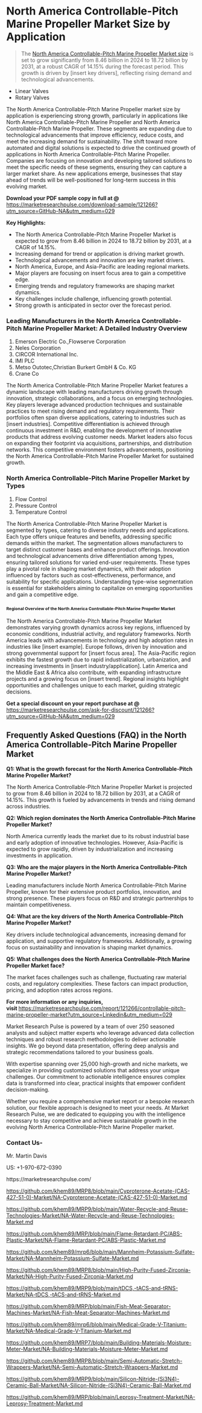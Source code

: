 <h1>North America Controllable-Pitch Marine Propeller Market&nbsp;Size by Application</h1><blockquote><p>The <a href="https://marketresearchpulse.com/download-sample/121266?utm_source=GitHub-NA&amp;utm_medium=029">North America Controllable-Pitch Marine Propeller Market size</a> is set to grow significantly from 8.46 billion in 2024 to 18.72 billion by 2031, at a robust CAGR of 14.15% during the forecast period. This growth is driven by [insert key drivers], reflecting rising demand and technological advancements.</p></blockquote><ul><li>Linear Valves <li> Rotary Valves</li></ul><p>The North America Controllable-Pitch Marine Propeller market size by application is experiencing strong growth, particularly in applications like North America Controllable-Pitch Marine Propeller and North America Controllable-Pitch Marine Propeller. These segments are expanding due to technological advancements that improve efficiency, reduce costs, and meet the increasing demand for sustainability. The shift toward more automated and digital solutions is expected to drive the continued growth of applications in North America Controllable-Pitch Marine Propeller. Companies are focusing on innovation and developing tailored solutions to meet the specific needs of these segments, ensuring they can capture a larger market share. As new applications emerge, businesses that stay ahead of trends will be well-positioned for long-term success in this evolving market.</p><p><strong>Download your PDF sample copy in full at @ </strong><a href="https://marketresearchpulse.com/download-sample/121266?utm_source=GitHub-NA&amp;utm_medium=029">https://marketresearchpulse.com/download-sample/121266?utm_source=GitHub-NA&amp;utm_medium=029</a></p><p><strong>Key Highlights: </strong></p><ul><li>The North America Controllable-Pitch Marine Propeller Market is expected to grow from 8.46 billion in 2024 to 18.72 billion by 2031, at a CAGR of 14.15%.</li><li>Increasing demand for trend or application is driving market growth.</li><li>Technological advancements and innovation are key market drivers.</li><li>North America, Europe, and Asia-Pacific are leading regional markets.</li><li>Major players are focusing on insert focus area to gain a competitive edge.</li><li>Emerging trends and regulatory frameworks are shaping market dynamics.</li><li>Key challenges include challenge, influencing growth potential.</li><li>Strong growth is anticipated in sector over the forecast period.</li></ul><h3>Leading Manufacturers in the North America Controllable-Pitch Marine Propeller Market: A Detailed Industry Overview</h3><ol><li>Emerson Electric Co.,Flowserve Corporation</li><li>Neles Corporation</li><li>CIRCOR International Inc.</li><li>IMI PLC</li><li>Metso Outotec,Christian Burkert GmbH & Co. KG</li><li>Crane Co</li></ol><div class="flex max-w-full flex-col flex-grow"><div class="min-h-8 text-message flex w-full flex-col items-end gap-2 whitespace-normal break-words [.text-message+&amp;]:mt-5" dir="auto" data-message-author-role="assistant" data-message-id="fd8432e4-4910-450d-b182-61b7bfb0a01f" data-message-model-slug="gpt-4o"><div class="flex w-full flex-col gap-1 empty:hidden first:pt-[3px]"><div class="markdown prose w-full break-words dark:prose-invert light"><p>The North America Controllable-Pitch Marine Propeller Market features a dynamic landscape with leading manufacturers driving growth through innovation, strategic collaborations, and a focus on emerging technologies. Key players leverage advanced production techniques and sustainable practices to meet rising demand and regulatory requirements. Their portfolios often span diverse applications, catering to industries such as [insert industries]. Competitive differentiation is achieved through continuous investment in R&amp;D, enabling the development of innovative products that address evolving customer needs. Market leaders also focus on expanding their footprint via acquisitions, partnerships, and distribution networks. This competitive environment fosters advancements, positioning the North America Controllable-Pitch Marine Propeller Market for sustained growth.</p></div></div></div></div><h3>North America Controllable-Pitch Marine Propeller Market by Types</h3><ol><li>Flow Control <li> Pressure Control <li> Temperature Control</li></ol><div class="flex max-w-full flex-col flex-grow"><div class="min-h-8 text-message flex w-full flex-col items-end gap-2 whitespace-normal break-words [.text-message+&amp;]:mt-5" dir="auto" data-message-author-role="assistant" data-message-id="084470be-0bb7-4664-bddf-5156b4f41249" data-message-model-slug="gpt-4o-mini"><div class="flex w-full flex-col gap-1 empty:hidden first:pt-[3px]"><div class="markdown prose w-full break-words dark:prose-invert light"><p>The North America Controllable-Pitch Marine Propeller Market is segmented by types, catering to diverse industry needs and applications. Each type offers unique features and benefits, addressing specific demands within the market. The segmentation allows manufacturers to target distinct customer bases and enhance product offerings. Innovation and technological advancements drive differentiation among types, ensuring tailored solutions for varied end-user requirements. These types play a pivotal role in shaping market dynamics, with their adoption influenced by factors such as cost-effectiveness, performance, and suitability for specific applications. Understanding type-wise segmentation is essential for stakeholders aiming to capitalize on emerging opportunities and gain a competitive edge.</p></div></div></div></div><h3><span style="font-size: 11px;">Regional Overview of the North America Controllable-Pitch Marine Propeller Market</span></h3><div class="flex max-w-full flex-col flex-grow"><div class="min-h-8 text-message flex w-full flex-col items-end gap-2 whitespace-normal break-words [.text-message+&amp;]:mt-5" dir="auto" data-message-author-role="assistant" data-message-id="e9038762-ce64-4e30-91c9-9bd413514231" data-message-model-slug="gpt-4o-mini"><div class="flex w-full flex-col gap-1 empty:hidden first:pt-[3px]"><div class="markdown prose w-full break-words dark:prose-invert light"><p>The North America Controllable-Pitch Marine Propeller Market demonstrates varying growth dynamics across key regions, influenced by economic conditions, industrial activity, and regulatory frameworks. North America leads with advancements in technology and high adoption rates in industries like [insert example]. Europe follows, driven by innovation and strong governmental support for [insert focus area]. The Asia-Pacific region exhibits the fastest growth due to rapid industrialization, urbanization, and increasing investments in [insert industry/application]. Latin America and the Middle East &amp; Africa also contribute, with expanding infrastructure projects and a growing focus on [insert trend]. Regional insights highlight opportunities and challenges unique to each market, guiding strategic decisions.</p></div></div></div></div><p><strong>Get a special discount on your report purchase at @ </strong><a href="https://marketresearchpulse.com/ask-for-discount/121266?utm_source=GitHub-NA&amp;utm_medium=029">https://marketresearchpulse.com/ask-for-discount/121266?utm_source=GitHub-NA&amp;utm_medium=029</a></p><h2>Frequently Asked Questions (FAQ) in the North America Controllable-Pitch Marine Propeller Market</h2><p><strong>Q1: What is the growth forecast for the North America Controllable-Pitch Marine Propeller Market?</strong></p><p>The North America Controllable-Pitch Marine Propeller Market is projected to grow from 8.46 billion in 2024 to 18.72 billion by 2031, at a CAGR of 14.15%. This growth is fueled by advancements in trends and rising demand across industries.</p><p><strong>Q2: Which region dominates the North America Controllable-Pitch Marine Propeller Market?</strong></p><p>North America currently leads the market due to its robust industrial base and early adoption of innovative technologies. However, Asia-Pacific is expected to grow rapidly, driven by industrialization and increasing investments in application.</p><p><strong>Q3: Who are the major players in the North America Controllable-Pitch Marine Propeller Market?</strong></p><p>Leading manufacturers include North America Controllable-Pitch Marine Propeller, known for their extensive product portfolios, innovation, and strong presence. These players focus on R&amp;D and strategic partnerships to maintain competitiveness.</p><p><strong>Q4: What are the key drivers of the North America Controllable-Pitch Marine Propeller Market?</strong></p><p>Key drivers include technological advancements, increasing demand for application, and supportive regulatory frameworks. Additionally, a growing focus on sustainability and innovation is shaping market dynamics.</p><p><strong>Q5: What challenges does the North America Controllable-Pitch Marine Propeller Market face?</strong></p><p>The market faces challenges such as challenge, fluctuating raw material costs, and regulatory complexities. These factors can impact production, pricing, and adoption rates across regions.</p><p><strong>For more information or any inquiries, visit&nbsp;</strong><a href="https://marketresearchpulse.com/report/121266/controllable-pitch-marine-propeller-market?utm_source=Linkedin&utm_medium=029">https://marketresearchpulse.com/report/121266/controllable-pitch-marine-propeller-market?utm_source=Linkedin&utm_medium=029</a></p><p>Market Research Pulse is powered by a team of over 250 seasoned analysts and subject matter experts who leverage advanced data collection techniques and robust research methodologies to deliver actionable insights. We go beyond data presentation, offering deep analysis and strategic recommendations tailored to your business goals.</p><p>With expertise spanning over 25,000 high-growth and niche markets, we specialize in providing customized solutions that address your unique challenges. Our commitment to actionable intelligence ensures complex data is transformed into clear, practical insights that empower confident decision-making.</p><p>Whether you require a comprehensive market report or a bespoke research solution, our flexible approach is designed to meet your needs. At Market Research Pulse, we are dedicated to equipping you with the intelligence necessary to stay competitive and achieve sustainable growth in the evolving North America Controllable-Pitch Marine Propeller market.</p><h3><strong>Contact Us-</strong></h3><p>Mr. Martin Davis</p><p>US: +1-970-672-0390</p><p>https://marketresearchpulse.com/</p><p><a href="https://github.com/khem89/MRP8/blob/main/Cyproterone-Acetate-(CAS-427-51-0)-Market/NA-Cyproterone-Acetate-(CAS-427-51-0)-Market.md">https://github.com/khem89/MRP8/blob/main/Cyproterone-Acetate-(CAS-427-51-0)-Market/NA-Cyproterone-Acetate-(CAS-427-51-0)-Market.md</a></p><p><a href="https://github.com/khem89/MRP9/blob/main/Water-Recycle-and-Reuse-Technologies-Market/NA-Water-Recycle-and-Reuse-Technologies-Market.md">https://github.com/khem89/MRP9/blob/main/Water-Recycle-and-Reuse-Technologies-Market/NA-Water-Recycle-and-Reuse-Technologies-Market.md</a></p><p><a href="https://github.com/khem89/MRP/blob/main/Flame-Retardant-PC/ABS-Plastic-Market/NA-Flame-Retardant-PC/ABS-Plastic-Market.md">https://github.com/khem89/MRP/blob/main/Flame-Retardant-PC/ABS-Plastic-Market/NA-Flame-Retardant-PC/ABS-Plastic-Market.md</a></p><p><a href="https://github.com/khem89/mrp6/blob/main/Mannheim-Potassium-Sulfate-Market/NA-Mannheim-Potassium-Sulfate-Market.md">https://github.com/khem89/mrp6/blob/main/Mannheim-Potassium-Sulfate-Market/NA-Mannheim-Potassium-Sulfate-Market.md</a></p><p><a href="https://github.com/khem89/MRP8/blob/main/High-Purity-Fused-Zirconia-Market/NA-High-Purity-Fused-Zirconia-Market.md">https://github.com/khem89/MRP8/blob/main/High-Purity-Fused-Zirconia-Market/NA-High-Purity-Fused-Zirconia-Market.md</a></p><p><a href="https://github.com/khem89/MRP9/blob/main/tDCS,-tACS-and-tRNS-Market/NA-tDCS,-tACS-and-tRNS-Market.md">https://github.com/khem89/MRP9/blob/main/tDCS,-tACS-and-tRNS-Market/NA-tDCS,-tACS-and-tRNS-Market.md</a></p><p><a href="https://github.com/khem89/MRP/blob/main/Fish-Meat-Separator-Machines-Market/NA-Fish-Meat-Separator-Machines-Market.md">https://github.com/khem89/MRP/blob/main/Fish-Meat-Separator-Machines-Market/NA-Fish-Meat-Separator-Machines-Market.md</a></p><p><a href="https://github.com/khem89/mrp6/blob/main/Medical-Grade-V-Titanium-Market/NA-Medical-Grade-V-Titanium-Market.md">https://github.com/khem89/mrp6/blob/main/Medical-Grade-V-Titanium-Market/NA-Medical-Grade-V-Titanium-Market.md</a></p><p><a href="https://github.com/khem89/MRP7/blob/main/Building-Materials-Moisture-Meter-Market/NA-Building-Materials-Moisture-Meter-Market.md">https://github.com/khem89/MRP7/blob/main/Building-Materials-Moisture-Meter-Market/NA-Building-Materials-Moisture-Meter-Market.md</a></p><p><a href="https://github.com/khem89/MRP8/blob/main/Semi-Automatic-Stretch-Wrappers-Market/NA-Semi-Automatic-Stretch-Wrappers-Market.md">https://github.com/khem89/MRP8/blob/main/Semi-Automatic-Stretch-Wrappers-Market/NA-Semi-Automatic-Stretch-Wrappers-Market.md</a></p><p><a href="https://github.com/khem89/MRP9/blob/main/Silicon-Nitride-(Si3N4)-Ceramic-Ball-Market/NA-Silicon-Nitride-(Si3N4)-Ceramic-Ball-Market.md">https://github.com/khem89/MRP9/blob/main/Silicon-Nitride-(Si3N4)-Ceramic-Ball-Market/NA-Silicon-Nitride-(Si3N4)-Ceramic-Ball-Market.md</a></p><p><a href="https://github.com/khem89/MRP/blob/main/Leprosy-Treatment-Market/NA-Leprosy-Treatment-Market.md">https://github.com/khem89/MRP/blob/main/Leprosy-Treatment-Market/NA-Leprosy-Treatment-Market.md</a></p>
